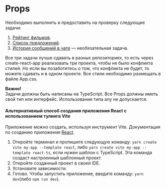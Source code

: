 Props
====

Необходимо выполнить и предоставить на проверку следующие задачи:

1. [Рейтинг фильмов](films).
1. [Список предложений](listing).
1. [История сообщений в чате](chat) — необязательная задача.

Все три задачи лучше сдавать в разных репозиториях, то есть через create-react-app реализовать три проекта, чтобы не
было конфликта стилей. Но если вы позаботитесь о том, что конфликта не будет, то можете сдавать и в одном проекте.
Все стили необходимо размещать в файле App.css.

**Важно!**  
Задачи должны быть написаны на TypeScript. Все Props должны иметь свой тип или интерфейс. Использование типа any не
допускается.

#### Альтернативный способ создания приложения React с использованием тулинга Vite

Приложение можно создать, используя инструмент Vite.
Документация по созданию приложения [React](https://vitejs.dev/guide/).

1. Откройте терминал и пропишите следующую команду: `yarn create vite my-app --template react`,
   либо `yarn create vite my-app --template react-ts`, если
   нужен шаблон с TypeScript. Эта команда создаст настроенный
   шаблонный проект.
2. Откройте созданный проект в своей IDE.
3. Установите зависимости.
4. Готово. Чтобы запустить приложение, введите команду: `yarn dev`(либо `npm run dev`).

